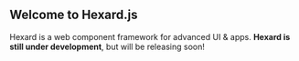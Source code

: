 ## Welcome to Hexard.js

Hexard is a web component framework for advanced UI & apps. **Hexard is still under development**, but will be releasing soon!
